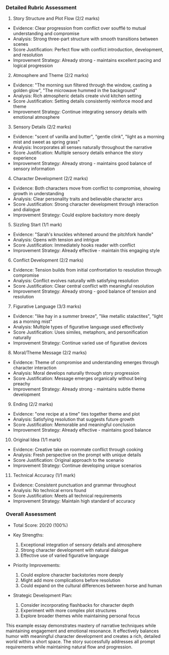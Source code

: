 ### Detailed Rubric Assessment

1. Story Structure and Plot Flow (2/2 marks)

- Evidence: Clear progression from conflict over soufflé to mutual understanding and compromise
- Analysis: Strong three-part structure with smooth transitions between scenes
- Score Justification: Perfect flow with conflict introduction, development, and resolution
- Improvement Strategy: Already strong - maintains excellent pacing and logical progression

2. Atmosphere and Theme (2/2 marks)

- Evidence: "The morning sun filtered through the window, casting a golden glow", "The microwave hummed in the background"
- Analysis: Rich atmospheric details create vivid kitchen setting
- Score Justification: Setting details consistently reinforce mood and theme
- Improvement Strategy: Continue integrating sensory details with emotional atmosphere

3. Sensory Details (2/2 marks)

- Evidence: "scent of vanilla and butter", "gentle clink", "light as a morning mist and sweet as spring grass"
- Analysis: Incorporates all senses naturally throughout the narrative
- Score Justification: Multiple sensory details enhance the story experience
- Improvement Strategy: Already strong - maintains good balance of sensory information

4. Character Development (2/2 marks)

- Evidence: Both characters move from conflict to compromise, showing growth in understanding
- Analysis: Clear personality traits and believable character arcs
- Score Justification: Strong character development through interaction and dialogue
- Improvement Strategy: Could explore backstory more deeply

5. Sizzling Start (1/1 mark)

- Evidence: "Sarah's knuckles whitened around the pitchfork handle"
- Analysis: Opens with tension and intrigue
- Score Justification: Immediately hooks reader with conflict
- Improvement Strategy: Already effective - maintain this engaging style

6. Conflict Development (2/2 marks)

- Evidence: Tension builds from initial confrontation to resolution through compromise
- Analysis: Conflict evolves naturally with satisfying resolution
- Score Justification: Clear central conflict with meaningful resolution
- Improvement Strategy: Already strong - good balance of tension and resolution

7. Figurative Language (3/3 marks)

- Evidence: "like hay in a summer breeze", "like metallic stalactites", "light as a morning mist"
- Analysis: Multiple types of figurative language used effectively
- Score Justification: Uses similes, metaphors, and personification naturally
- Improvement Strategy: Continue varied use of figurative devices

8. Moral/Theme Message (2/2 marks)

- Evidence: Theme of compromise and understanding emerges through character interaction
- Analysis: Moral develops naturally through story progression
- Score Justification: Message emerges organically without being preachy
- Improvement Strategy: Already strong - maintains subtle theme development

9. Ending (2/2 marks)

- Evidence: "one recipe at a time" ties together theme and plot
- Analysis: Satisfying resolution that suggests future growth
- Score Justification: Memorable and meaningful conclusion
- Improvement Strategy: Already effective - maintains good balance

10. Original Idea (1/1 mark)

- Evidence: Creative take on roommate conflict through cooking
- Analysis: Fresh perspective on the prompt with unique details
- Score Justification: Original approach to the scenario
- Improvement Strategy: Continue developing unique scenarios

11. Technical Accuracy (1/1 mark)

- Evidence: Consistent punctuation and grammar throughout
- Analysis: No technical errors found
- Score Justification: Meets all technical requirements
- Improvement Strategy: Maintain high standard of accuracy

### Overall Assessment

- Total Score: 20/20 (100%)

- Key Strengths:

  1. Exceptional integration of sensory details and atmosphere
  2. Strong character development with natural dialogue
  3. Effective use of varied figurative language

- Priority Improvements:

  1. Could explore character backstories more deeply
  2. Might add more complications before resolution
  3. Could expand on the cultural differences between horse and human

- Strategic Development Plan:
  1. Consider incorporating flashbacks for character depth
  2. Experiment with more complex plot structures
  3. Explore broader themes while maintaining personal focus

This example essay demonstrates mastery of narrative techniques while maintaining engagement and emotional resonance. It effectively balances humor with meaningful character development and creates a rich, detailed world within a short space. The story successfully addresses all prompt requirements while maintaining natural flow and progression.
